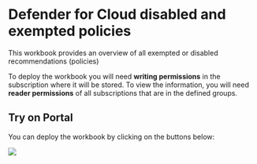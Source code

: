 # Defender for Cloud disabled and exempted policies
This workbook provides an overview of all exempted or disabled recommendations (policies)

To deploy the workbook you will need **writing permissions** in the subscription where it will be stored. To view the information, you will need **reader permissions** of all subscriptions that are in the defined groups.

## Try on Portal
You can deploy the workbook by clicking on the buttons below:

<a href="https://portal.azure.com/#create/Microsoft.Template/uri/https%3A%2F%2Fraw.githubusercontent.com%2Feriksnijder%2Fazure-workbooks%2Frefs%2Fheads%2Fmain%2Fworkbooks%2FDisabled%20and%20Exempt%20workbook%2FarmTemplate.json" target="_blank"><img src="https://aka.ms/deploytoazurebutton"/></a>